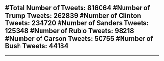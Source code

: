 #Total Number of Tweets: 816064 
#Number of Trump Tweets: 262839
#Number of Clinton Tweets: 234720
#Number of Sanders Tweets: 125348
#Number of Rubio Tweets: 98218
#Number of Carson Tweets: 50755
#Number of Bush Tweets: 44184
---
---
